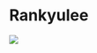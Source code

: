 # Rankyulee
<img src="https://capsule-render.vercel.app/api?type=wave&color=auto&height=300&section=header&text=Hi!I'm Hankyu&fontSize=90" />

